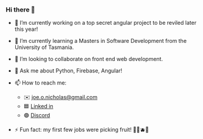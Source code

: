 ### Hi there 👋

- 🔭 I’m currently working on a top secret angular project to be reviled later this year!

- 🌱 I’m currently learning a Masters in Software Development from the University of Tasmania.

- 👯 I’m looking to collaborate on front end web development.

- 💬 Ask me about Python, Firebase, Angular!

- 📫 How to reach me:
  - ✉️ joe.o.nicholas@gmail.com
  - 🟦 <a href="https://www.linkedin.com/in/johannes-nicholas-541175230/">Linked in</a>
  - 🟣 <a href="https://discordapp.com/users/282428409685213184/">Discord</a>

- ⚡ Fun fact: my first few jobs were picking fruit! 🍒🍇🫐🍑

<br>

<script>
  alert("test")
</script>
<!--
**JohannesNicholas/JohannesNicholas** is a ✨ _special_ ✨ repository because its `README.md` (this file) appears on your GitHub profile.



Here are some ideas to get you started:

- 🔭 I’m currently working on ...
- 🌱 I’m currently learning ...
- 👯 I’m looking to collaborate on ...
- 🤔 I’m looking for help with ...
- 💬 Ask me about ...
- 📫 How to reach me: ...
- 😄 Pronouns: ...
- ⚡ Fun fact: ...
-->
